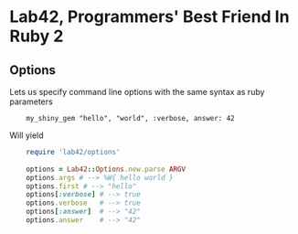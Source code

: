# Lab42, Programmers' Best Friend In Ruby 2

## Options

Lets us specify command line options with the same syntax as ruby parameters

```
    my_shiny_gem "hello", "world", :verbose, answer: 42
```

Will yield

```ruby
    require 'lab42/options'
    
    options = Lab42::Options.new.parse ARGV
    options.args # --> %W{ hello world }
    options.first # --> "hello"
    options[:verbose] # --> true
    options.verbose   # --> true
    options[:answer]  # --> "42"
    options.answer    # --> "42"
```

